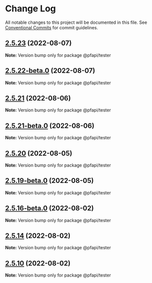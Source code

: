 # Change Log

All notable changes to this project will be documented in this file.
See [Conventional Commits](https://conventionalcommits.org) for commit guidelines.

## [2.5.23](https://github.com/pfapi/pfapi/compare/v2.5.22...v2.5.23) (2022-08-07)

**Note:** Version bump only for package @pfapi/tester





## [2.5.22-beta.0](https://github.com/pfapi/pfapi/compare/v2.5.21...v2.5.22-beta.0) (2022-08-07)

**Note:** Version bump only for package @pfapi/tester





## [2.5.21](https://github.com/pfapi/pfapi/compare/v2.5.21-beta.0...v2.5.21) (2022-08-06)

**Note:** Version bump only for package @pfapi/tester





## [2.5.21-beta.0](https://github.com/pfapi/pfapi/compare/v2.5.20...v2.5.21-beta.0) (2022-08-06)

**Note:** Version bump only for package @pfapi/tester





## [2.5.20](https://github.com/pfapi/pfapi/compare/v2.5.19...v2.5.20) (2022-08-05)

**Note:** Version bump only for package @pfapi/tester





## [2.5.19-beta.0](https://github.com/pfapi/pfapi/compare/v2.5.18-beta.0...v2.5.19-beta.0) (2022-08-05)

**Note:** Version bump only for package @pfapi/tester





## [2.5.16-beta.0](https://github.com/pfapi/pfapi/compare/v2.5.15...v2.5.16-beta.0) (2022-08-02)

**Note:** Version bump only for package @pfapi/tester





## [2.5.14](https://github.com/pfapi/pfapi/compare/v2.5.14-beta.2...v2.5.14) (2022-08-02)

**Note:** Version bump only for package @pfapi/tester





## [2.5.10](https://github.com/pfapi/pfapi/compare/v2.5.9...v2.5.10) (2022-08-02)

**Note:** Version bump only for package @pfapi/tester
